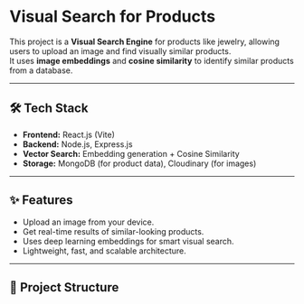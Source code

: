 # Visual Search for Products

This project is a **Visual Search Engine** for products like jewelry, allowing users to upload an image and find visually similar products.  
It uses **image embeddings** and **cosine similarity** to identify similar products from a database.

---

## 🛠 Tech Stack

- **Frontend:** React.js (Vite)
- **Backend:** Node.js, Express.js
- **Vector Search:** Embedding generation + Cosine Similarity
- **Storage:** MongoDB (for product data), Cloudinary (for images)

---

## ✨ Features

- Upload an image from your device.
- Get real-time results of similar-looking products.
- Uses deep learning embeddings for smart visual search.
- Lightweight, fast, and scalable architecture.

---

## 📂 Project Structure

